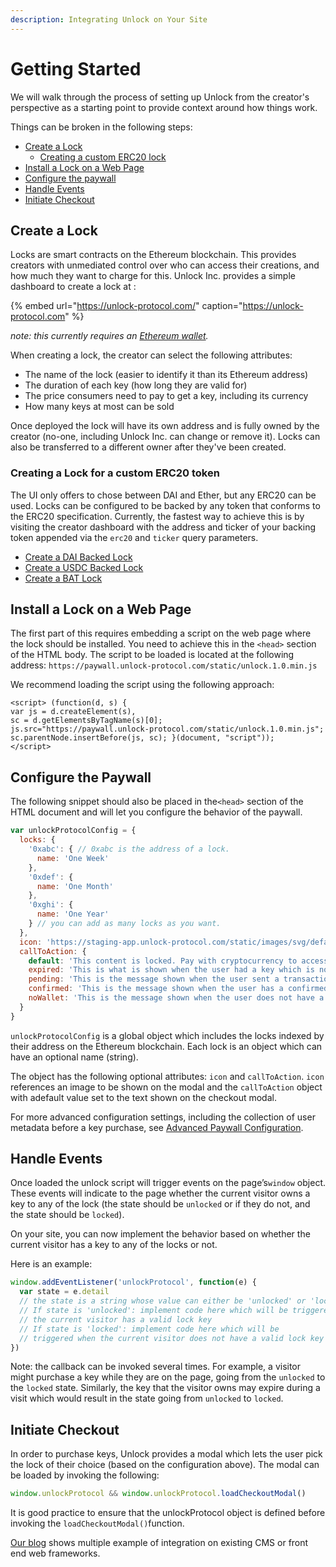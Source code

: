 ```yaml
---
description: Integrating Unlock on Your Site
---
```


# Getting Started

We will walk through the process of setting up Unlock from the creator's perspective as a starting point to provide context around how things work.

Things can be broken in the following steps:

* [Create a Lock](https://docs.unlock-protocol.com/#create-a-lock)
  * [Creating a custom ERC20 lock ](https://docs.unlock-protocol.com/#creating-a-stable-coin-backed-lock) 
* [Install a Lock on a Web Page](https://docs.unlock-protocol.com/#install-a-lock-on-a-web-page)
* [Configure the paywall ](https://docs.unlock-protocol.com/#configure-the-lock)
* [Handle Events](https://docs.unlock-protocol.com/#handle-events)
* [Initiate Checkout](https://docs.unlock-protocol.com/#initiate-checkout)

## Create a Lock

Locks are smart contracts on the Ethereum blockchain. This provides creators with unmediated control over who can access their creations, and how much they want to charge for this. Unlock Inc. provides a simple dashboard to create a lock at :

{% embed url="https://unlock-protocol.com/" caption="https://unlock-protocol.com" %}

_note: this currently requires an_ [_Ethereum wallet_](https://metamask.io)_._ 

When creating a lock, the creator can select the following attributes:

* The name of the lock \(easier to identify it than its Ethereum address\)
* The duration of each key \(how long they are valid for\)
* The price consumers need to pay to get a key, including its currency
* How many keys at most can be sold

Once deployed the lock will have its own address and is fully owned by the creator \(no-one, including Unlock Inc. can change or remove it\). Locks can also be transferred to a different owner after they've been created.

### Creating a Lock for a custom ERC20 token

The UI only offers to chose between DAI and Ether, but any ERC20 can be used. Locks can be configured to be backed by any token that conforms to the ERC20 specification.  Currently, the fastest way to achieve this is by visiting the creator dashboard with the address and ticker of your backing token appended via the `erc20` and `ticker` query parameters.

* [Create a DAI Backed Lock](https://app.unlock-protocol.com/dashboard/?erc20=0x6b175474e89094c44da98b954eedeac495271d0f&ticker=DAI)
* [Create a USDC Backed Lock](https://app.unlock-protocol.com/dashboard/?erc20=0xa0b86991c6218b36c1d19d4a2e9eb0ce3606eb48&ticker=USDC)
* [Create a BAT Lock](https://app.unlock-protocol.com/dashboard/?erc20=0x0d8775f648430679a709e98d2b0cb6250d2887ef&ticker=BAT)

## Install a Lock on a Web Page

The first part of this requires embedding a script on the web page where the lock should be installed. You need to achieve this in the `​<head>` section of the HTML body. The script to be loaded is located at the following address: `https://paywall.unlock-protocol.com/static/unlock.1.0.min.js`

We recommend loading the script using the following approach:

```markup
<script> (function(d, s) {
var js = d.createElement(s),
sc = d.getElementsByTagName(s)[0];
js.src="https://paywall.unlock-protocol.com/static/unlock.1.0.min.js";
sc.parentNode.insertBefore(js, sc); }(document, "script"));
</script>
```

## Configure the Paywall

The following snippet should also be placed in the ​`<head>`​ section of the HTML document and will let you configure the behavior of the paywall.

```javascript
var unlockProtocolConfig = { 
  locks: {
    '0xabc': { // 0xabc is the address of a lock.
      name: 'One Week'
    }, 
    '0xdef': {
      name: 'One Month' 
    },
    '0xghi': {
      name: 'One Year'
    } // you can add as many locks as you want.
  },
  icon: 'https://staging-app.unlock-protocol.com/static/images/svg/default.svg', 
  callToAction: {
    default: 'This content is locked. Pay with cryptocurrency to access it!',
    expired: 'This is what is shown when the user had a key which is now expired',
    pending: 'This is the message shown when the user sent a transaction to purchase a key which has not be confirmed yet',
    confirmed: 'This is the message shown when the user has a confirmed key',
    noWallet: 'This is the message shown when the user does not have a crypto wallet which is required...',
  }
}
```

`​unlockProtocolConfig​` is a global object which includes the locks indexed by their address on the Ethereum blockchain. Each lock is an object which can have an optional name \(string\).

The object has the following optional attributes: `icon` and `callToAction`. `​icon​` references an image to be shown on the modal and the `​callToAction`​ object with a ​default​ value set to the text shown on the checkout modal.

For more advanced configuration settings, including the collection of user metadata before a key purchase, see [Advanced Paywall Configuration](applications/paywall/advanced-paywall-configuration.md).

## Handle Events

Once loaded the unlock script will trigger events on the page’s ​`window`​ object. These events will indicate to the page whether the current visitor owns a key to any of the lock \(the state should be `​unlocked`​ or if they do not, and the state should be `​locked​`\).

On your site, you can now implement the behavior based on whether the current visitor has a key to any of the locks or not.

Here is an example:

```javascript
window.addEventListener('unlockProtocol', function(e) {
  var state = e.detail
  // the state is a string whose value can either be 'unlocked' or 'locked'...
  // If state is 'unlocked': implement code here which will be triggered when 
  // the current visitor has a valid lock key  
  // If state is 'locked': implement code here which will be
  // triggered when the current visitor does not have a valid lock key
})
```

Note: the callback can be invoked several times. For example, a visitor might purchase a key while they are on the page, going from the `unlocked` to the `locked` state. Similarly, the key that the visitor owns may expire during a visit which would result in the state going from `unlocked` to `locked`.

## Initiate Checkout

In order to purchase keys, Unlock provides a modal which lets the user pick the lock of their choice \(based on the configuration above\). The modal can be loaded by invoking the following:

```javascript
window.unlockProtocol && window.unlockProtocol.loadCheckoutModal()
```

It is good practice to ensure that the ​unlockProtocol​ object is defined before invoking the `loadCheckoutModal()` ​function.

[Our blog](https://unlock-protocol.com/blog/) shows multiple example of integration on existing CMS or front end web frameworks.

